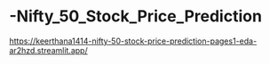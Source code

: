 # -Nifty_50_Stock_Price_Prediction
 https://keerthana1414-nifty-50-stock-price-prediction-pages1-eda-ar2hzd.streamlit.app/
